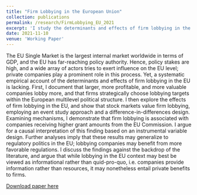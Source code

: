 ```yaml
---
title: "Firm Lobbying in the European Union"
collection: publications
permalink: /research/FirmLobbying_EU_2021
excerpt: 'I study the determinants and effects of firm lobbying in the European Union, utilizing novel data sources and providing multiple approach towards causal identification.'
date: 2021-11-10
venue: 'Working Paper'
---
```

The EU Single Market is the largest internal market worldwide in terms of GDP, and the EU has far-reaching policy authority. Hence, policy stakes are high, and a wide array of actors tries to exert influence on the EU level; private companies play a prominent role in this process. Yet, a systematic empirical account of the determinants and effects of firm lobbying in the EU is lacking. First, I document that larger, more profitable, and more valuable companies lobby more, and that firms strategically choose lobbying targets within the European multilevel political structure. I then explore the effects of firm lobbying in the EU, and show that stock markets value firm lobbying, employing an event study approach and a difference-in-differences design. Examining mechanisms, I demonstrate that firm lobbying is associated with companies receiving higher grant amounts from the EU Commission. I argue for a causal interpretation of this finding based on an instrumental variable design. Further analyses imply that these results may generalize to regulatory politics in the EU; lobbying companies may benefit from more favorable regulations. I discuss the findings against the backdrop of the literature, and argue that while lobbying in the EU context may best be viewed as informational rather than quid-pro-quo, i.e. companies provide information rather than resources, it may nonetheless entail private benefits to firms. 

[Download paper here](https://johannes-wiedemann.github.io//files/Wiedemann_JMP.pdf)
